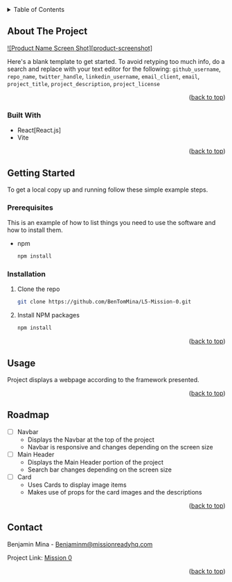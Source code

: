 <!-- TABLE OF CONTENTS -->
<details>
  <summary>Table of Contents</summary>
  <ol>
    <li>
      <a href="#about-the-project">About The Project</a>
      <ul>
        <li><a href="#built-with">Built With</a></li>
      </ul>
    </li>
    <li>
      <a href="#getting-started">Getting Started</a>
      <ul>
        <li><a href="#prerequisites">Prerequisites</a></li>
        <li><a href="#installation">Installation</a></li>
      </ul>
    </li>
    <li><a href="#usage">Usage</a></li>
    <li><a href="#roadmap">Roadmap</a></li>
    <li><a href="#contact">Contact</a></li>
  </ol>
</details>



<!-- ABOUT THE PROJECT -->
## About The Project

[![Product Name Screen Shot][product-screenshot]](https://example.com)

Here's a blank template to get started. To avoid retyping too much info, do a search and replace with your text editor for the following: `github_username`, `repo_name`, `twitter_handle`, `linkedin_username`, `email_client`, `email`, `project_title`, `project_description`, `project_license`

<p align="right">(<a href="#readme-top">back to top</a>)</p>



### Built With

* React[React.js]
* Vite


<p align="right">(<a href="#readme-top">back to top</a>)</p>



<!-- GETTING STARTED -->
## Getting Started

To get a local copy up and running follow these simple example steps.

### Prerequisites

This is an example of how to list things you need to use the software and how to install them.
* npm
  ```sh
  npm install
  ```

### Installation

1. Clone the repo
   ```sh
   git clone https://github.com/BenTomMina/L5-Mission-0.git
   ```
2. Install NPM packages
   ```sh
   npm install
   ```


<p align="right">(<a href="#readme-top">back to top</a>)</p>



<!-- USAGE EXAMPLES -->
## Usage

Project displays a webpage according to the framework presented.



<p align="right">(<a href="#readme-top">back to top</a>)</p>



<!-- ROADMAP -->
## Roadmap

- [ ] Navbar
    - Displays the Navbar at the top of the project
    - Navbar is responsive and changes depending on the screen size
- [ ] Main Header
    - Displays the Main Header portion of the project
    - Search bar changes depending on the screen size
- [ ] Card
    - Uses Cards to display image items
    - Makes use of props for the card images and the descriptions


<p align="right">(<a href="#readme-top">back to top</a>)</p>


<!-- CONTACT -->
## Contact

Benjamin Mina - Benjaminm@missionreadyhq.com


Project Link: [Mission 0](https://github.com/BenTomMina/L5-Mission-0.git)

<p align="right">(<a href="#readme-top">back to top</a>)</p>

